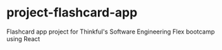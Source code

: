 # project-flashcard-app
Flashcard app project for Thinkful's Software Engineering Flex bootcamp using React
